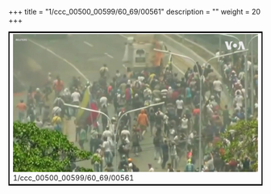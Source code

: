 +++
title = "1/ccc_00500_00599/60_69/00561"
description = ""
weight = 20
+++

<table style="border:2px solid black;max-width:800px;max-height:800px;" 
><tr><td>
<img class="center-fit-jpg"
src="/jpg_/aaa_20190430_NxaOmWaI8sI_00560.jpg">
1/ccc_00500_00599/60_69/00561
</img></td></tr></table>
